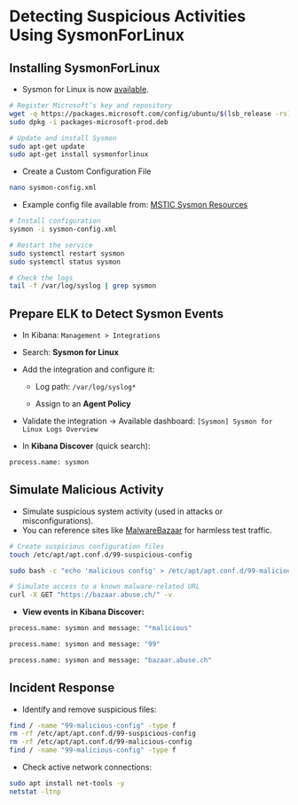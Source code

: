 # Detecting Suspicious Activities Using SysmonForLinux

## Installing SysmonForLinux

- Sysmon for Linux is now [available](https://learn.microsoft.com/en-us/sysinternals/downloads/sysmon).

```sh
# Register Microsoft’s key and repository
wget -q https://packages.microsoft.com/config/ubuntu/$(lsb_release -rs)/packages-microsoft-prod.deb -O packages-microsoft-prod.deb
sudo dpkg -i packages-microsoft-prod.deb

# Update and install Sysmon
sudo apt-get update
sudo apt-get install sysmonforlinux
```

- Create a Custom Configuration File

```sh
nano sysmon-config.xml
```

- Example config file available from: [MSTIC Sysmon Resources](https://github.com/microsoft/MSTIC-Sysmon/blob/main/linux/configs/main.xml)

```sh
# Install configuration
sysmon -i sysmon-config.xml

# Restart the service
sudo systemctl restart sysmon
sudo systemctl status sysmon

# Check the logs
tail -f /var/log/syslog | grep sysmon
```

## Prepare ELK to Detect Sysmon Events

- In Kibana: `Management > Integrations`

- Search: **Sysmon for Linux**

- Add the integration and configure it:

  - Log path: `/var/log/syslog*`

  - Assign to an **Agent Policy**

- Validate the integration → Available dashboard: `[Sysmon] Sysmon for Linux Logs Overview`

- In **Kibana Discover** (quick search):

```sh
process.name: sysmon
```

## Simulate Malicious Activity

- Simulate suspicious system activity (used in attacks or misconfigurations).
- You can reference sites like [MalwareBazaar](https://bazaar.abuse.ch/) for harmless test traffic.

```sh
# Create suspicious configuration files
touch /etc/apt/apt.conf.d/99-suspicious-config

sudo bash -c "echo 'malicious config' > /etc/apt/apt.conf.d/99-malicious-config"

# Simulate access to a known malware-related URL
curl -X GET "https://bazaar.abuse.ch/" -v
```

- **View events in Kibana Discover:**

```sh
process.name: sysmon and message: "*malicious"
```

```sh 
process.name: sysmon and message: "99"
```

```sh
process.name: sysmon and message: "bazaar.abuse.ch"
```

## Incident Response

- Identify and remove suspicious files:

```sh
find / -name "99-malicious-config" -type f
rm -rf /etc/apt/apt.conf.d/99-suspicious-config
rm -rf /etc/apt/apt.conf.d/99-malicious-config
find / -name "99-malicious-config" -type f
```

- Check active network connections:

```sh
sudo apt install net-tools -y
netstat -ltnp
```
